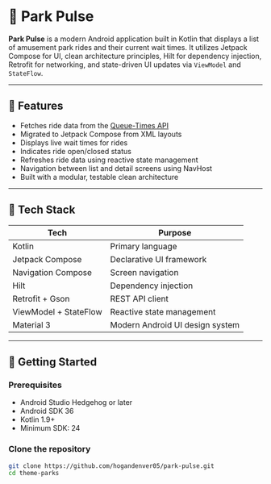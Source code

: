 # 🎢 Park Pulse

**Park Pulse** is a modern Android application built in Kotlin that displays a list of amusement park rides and their current wait times. It utilizes Jetpack Compose for UI, clean architecture principles, Hilt for dependency injection, Retrofit for networking, and state-driven UI updates via `ViewModel` and `StateFlow`.

---

## 📱 Features

- Fetches ride data from the [Queue-Times API](https://queue-times.com/)
- Migrated to Jetpack Compose from XML layouts
- Displays live wait times for rides
- Indicates ride open/closed status
- Refreshes ride data using reactive state management
- Navigation between list and detail screens using NavHost
- Built with a modular, testable clean architecture

---

## 🔧 Tech Stack

| Tech                  | Purpose                         |
| --------------------- | ------------------------------- |
| Kotlin                | Primary language                |
| Jetpack Compose       | Declarative UI framework        |
| Navigation Compose    | Screen navigation               |
| Hilt                  | Dependency injection            |
| Retrofit + Gson       | REST API client                 |
| ViewModel + StateFlow | Reactive state management       |
| Material 3            | Modern Android UI design system |


---

## 🚀 Getting Started

### Prerequisites

- Android Studio Hedgehog or later
- Android SDK 36
- Kotlin 1.9+
- Minimum SDK: 24

### Clone the repository

```bash
git clone https://github.com/hogandenver05/park-pulse.git
cd theme-parks
